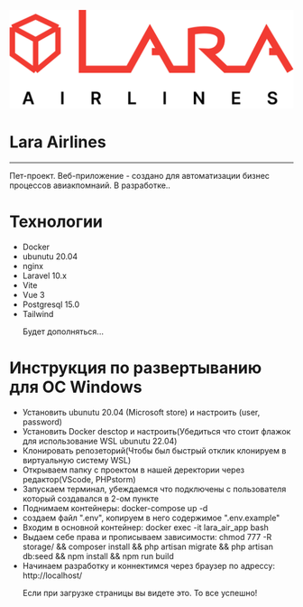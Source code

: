 ![Image alt](https://github.com/Lamakerr/lara-airlines/blob/main/resources/svg/Logo-Lara1.svg)
<h1>Lara Airlines</h1>
<hr/>
<p>Пет-проект. Веб-приложение - создано для автоматизации бизнес процессов авиакпомнаий. В разработке..</p>
<h1>Технологии</h1>
<ul>
<li>Docker</li>
<li>ubunutu 20.04</li>
<li>nginx</li>
<li>Laravel 10.x</li>
<li>Vite</li>
<li>Vue 3</li>
<li>Postgresql 15.0</li>
<li>Tailwind</li>
<p>Будет дополняться...</p>
</ul>
<h1>Инструкция по развертыванию для OC Windows</h1>
<ul>
<li>Установить ubunutu 20.04 (Microsoft store) и настроить (user, password)</li>
<li>Установить Docker desctop и настроить(Убедиться что стоит флажок для использование WSL ubunutu 22.04)</li>
<li>Клонировать репозеторий(Чтобы был быстрый отклик клонируем в виртуальную систему WSL)</li>
<li>Открываем папку с проектом в нашей деректории через редактор(VScode, PHPstorm)</li>
<li>Запускаем терминал, убеждаемся что подключены с пользователя который создавался в 2-ом пункте</li>
<li>Поднимаем контейнеры: docker-compose up -d</li>
<li>создаем файл ".env", копируем в него содержимое ".env.example"</li>
<li>Входим в основной контейнер: docker exec -it lara_air_app bash</li>
<li>Выдаем себе права и прописываем зависимости: chmod 777 -R storage/ && composer install && php artisan migrate && php artisan db:seed && npm install && npm run build</li>
<li>Начинаем разработку и коннектимся через браузер по адрессу: http://localhost/</li>
<p>Если при загрузке страницы вы видете это. То все успешно!</p
![Image succes](https://github.com/Lamakerr/lara-airlines/blob/main/resources/svg/example.png)
</ul>
